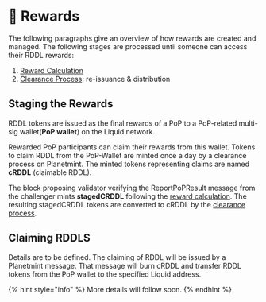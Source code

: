 # 🌈 Rewards

The following paragraphs give an overview of how rewards are created and managed. The following stages are processed until someone can access their RDDL rewards:

1. [Reward Calculation](./)
2. [Clearance Process](clearance-process.md): re-issuance & distribution

## Staging the Rewards

RDDL tokens are issued as the final rewards of a PoP to a PoP-related multi-sig wallet(**PoP wallet**) on the Liquid network.

Rewarded PoP participants can claim their rewards from this wallet. Tokens to claim RDDL from the PoP-Wallet are minted once a day by a clearance process on Planetmint. The minted tokens representing claims are named **cRDDL** (claimable RDDL).

The block proposing validator verifying the ReportPoPResult message from the challenger mints **stagedCRDDL** following the [reward calculation](reward-calculation.md). The resulting stagedCRDDL tokens are converted to cRDDL by the [clearance process](./#daily-clearance-process).

## Claiming RDDLS

Details are to be defined. The claiming of RDDL will be issued by a Planetmint message. That message will burn cRDDL and transfer RDDL tokens from the PoP wallet to the specified Liquid address.

{% hint style="info" %}
More details will follow soon.
{% endhint %}

##
